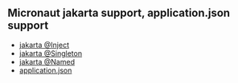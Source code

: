 ## Micronaut jakarta support, application.json support

- [jakarta @Inject](https://youtrack.jetbrains.com/issue/IDEA-263945)
- [jakarta @Singleton](https://youtrack.jetbrains.com/issue/IDEA-265844)
- [jakarta @Named](https://youtrack.jetbrains.com/issue/IDEA-265845)
- [application.json](https://youtrack.jetbrains.com/issue/IDEA-265841)

